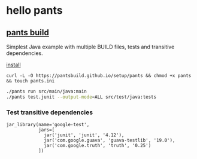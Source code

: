 # hello pants

## [pants build](http://pantsbuild.github.io/jvm_projects.html)

Simplest Java example with multiple BUILD files, tests and transitive dependencies.

[install](http://pantsbuild.github.io/install.html)

~~~
curl -L -O https://pantsbuild.github.io/setup/pants && chmod +x pants && touch pants.ini
~~~	

~~~ bash
./pants run src/main/java:main
./pants test.junit --output-mode=ALL src/test/java:tests
~~~

### Test transitive dependencies

~~~
jar_library(name='google-test',
            jars=[
              jar('junit', 'junit', '4.12'),
              jar('com.google.guava', 'guava-testlib', '19.0'),
              jar('com.google.truth', 'truth', '0.25')
            ])
~~~
